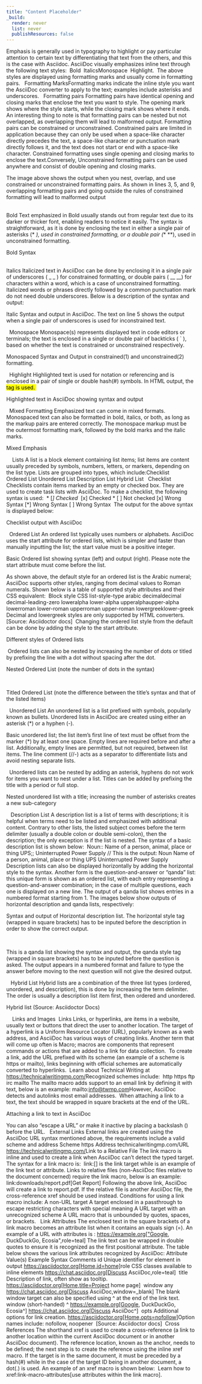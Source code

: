 ```yaml
---
title: "Content Placeholder"
_build:
  render: never
  list: never
  publishResources: false
---
```



​​Emphasis is generally used in typography to highlight or pay particular attention to certain text by differentiating that text from the others, and this is the case with Asciidoc. AsciiDoc visually emphasizes inline text through the following text styles:
​
​Bold
​
​Italics
​
​Monospace
​
​Highlight.
​​
​​The above styles are displayed using formatting marks and usually come in formatting pairs. 
​​
​
​Formatting Marks
​​Formatting marks indicate the inline style you want the AsciiDoc converter to apply to the text; examples include asterisks and underscores.
​​
​
​Formatting pairs 
​​Formatting pairs have identical opening and closing marks that enclose the text you want to style.  The opening mark shows where the style starts, while the closing mark shows where it ends. An interesting thing to note is that formatting pairs can be nested but not overlapped, as overlapping them will lead to malformed output.
​​Formatting pairs can be constrained or unconstrained. Constrained pairs are limited in application because they can only be used when a space-like character directly precedes the text, a space-like character or punctuation mark directly follows it, and the text does not start or end with a space-like character. Constrained formatting uses single opening and closing marks to enclose the text.
​​Conversely, Unconstrained formatting pairs can be used anywhere and consist of double opening and closing marks. 
​​ 
 
 
​​The image above shows the output when you nest, overlap, and use constrained or unconstrained formatting pairs. As shown in lines 3, 5, and 9, overlapping formatting pairs and going outside the rules of constrained formatting will lead to malformed output
 
 
​​
​​                                                  
​​ 
​
​Bold
​​Text emphasized in Bold usually stands out from regular text due to its darker or thicker font, enabling readers to notice it easily. The syntax is straightforward, as it is done by enclosing the text in either a single pair of asterisks (*  *), used in constrained formatting, or a double pair (**  **), used in unconstrained formatting. 
​​
 
 
​​Bold Syntax
 
 
​​                                                                  
​​
​
​Italics
​​Italicized text in AsciiDoc can be done by enclosing it in a single pair of underscores ( _  _ ) for constrained formatting, or double pairs ( __  __) for characters within a word, which is a case of unconstrained formatting. Italicized words or phrases directly followed by a common punctuation mark do not need double underscores. Below is a description of the syntax and output:
​​
 
 
​​Italic Syntax and output in AsciiDoc. The text on line 5 shows the output when a single pair of underscores is used for inconstrained text.
 
 
​​
​
​Monospace
​​Monospace(s) represents displayed text in code editors or terminals; the text is enclosed in a single or double pair of backticks ( ` ), based on whether the text is constrained or unconstrained respectively.
​​
 
 
​​Monospaced Syntax and Output in constrained(1) and unconstrained(2) formatting.
 
 
​​
​
​Highlight
​​Highlighted text is used for notation or referencing and is enclosed in a pair of single or double hash(#) symbols. In HTML output, the <mark> tag is used.
​​
 
 
​​Highlighted text in AsciiDoc showing syntax and output
 
 
​​
​
​Mixed Formatting
​​Emphasized text can come in mixed formats. Monospaced text can also be formatted in bold, italics, or both, as long as the markup pairs are entered correctly. The monospace markup must be the outermost formatting mark, followed by the bold marks and the italic marks.
​​
 
 
​​Mixed Emphasis
 
 
​​
​​
​​
​
​Lists
​​A list is a block element containing list items; list items are content usually preceded by symbols, numbers, letters, or markers, depending on the list type. Lists are grouped into types, which include:
​​Checklist  
​​Ordered List
​​Unordered List
​​Description List
​​Hybrid List
​​
​
​Checklist
​​Checklists contain items marked by an empty or checked box. They are used to create task lists with AsciiDoc. To make a checklist, the following syntax is used:
​​
​​* [*] Checked
​​* [x] Checked
​​* [ ] Not checked
​​[x] Wrong Syntax
​​[*] Wrong Syntax
​​[ ] Wrong Syntax
​​
​​The output for the above syntax is displayed below:
 
 
​​Checklist output with AsciiDoc
 
 
​​
​
​Ordered List
​​An ordered list typically uses numbers or alphabets. AsciiDoc uses the start attribute for ordered lists, which is simpler and faster than manually inputting the list; the start value must be a positive integer.
​​
 
 
​​Basic Ordered list showing syntax (left) and output (right). Please note the start attribute must come before the list.
 
 
​​As shown above, the default style for an ordered list is the Arabic numeral; AsciiDoc supports other styles, ranging from decimal values to Roman numerals. Shown below is a table of supported style attributes and their CSS equivalent:
​​
​​Block style
​​CSS list-style-type
​​arabic
​​decimal
​​decimal
​​decimal-leading-zero
​​loweralpha
​​lower-alpha
​​upperalpha
​​upper-alpha
​​lowerroman
​​lower-roman
​​upperroman
​​upper-roman
​​lowergreek
​​lower-greek
​​Decimal and lowergreek styles are only supported by HTML converters. [Source: Asciidoctor docs]
​​
​​Changing the ordered list style from the default can be done by adding the style to the start attribute.
​​
 
 
​​Different styles of Ordered lists
 
 
​​
​​Ordered lists can also be nested by increasing the number of dots or titled by prefixing the line with a dot without spacing after the dot. 
​​
 
 
​​Nested Ordered List (note the number of dots in the syntax)
 
 
​​
 
 
​​Titled Ordered List (note the difference between the title’s syntax and that of the listed items)
 
 
​​
​
​Unordered List
​​An unordered list is a list prefixed with symbols, popularly known as bullets. Unordered lists in AsciiDoc are created using either an asterisk (*) or a hyphen (-).
​​
 
 
​​Basic unordered list; the list item’s first line of text must be offset from the marker (*​) by at least one space. Empty lines are required before and after a list. Additionally, empty lines are permitted, but not required, between list items. The line comment (//-) acts as a separator to differentiate lists and avoid nesting separate lists.
 
 
​​
​​ Unordered lists can be nested by adding an asterisk, hyphens do not work for items you want to nest under a list. Titles can be added by prefixing the title with a period or full stop.
​​ 
​​ 
 
 
​​Nested unordered list with a title; increasing the number of asterisks creates a new sub-category
 
 
​​
​​
​
​Description List
​​A description list is a list of terms with descriptions; it is helpful when terms need to be listed and emphasized with additional content. Contrary to other lists, the listed subject comes before the term delimiter (usually a double colon or double semi-colon), then the description; the only exception is if the list is nested. The syntax of a basic description list is shown below:
​​
​​Noun:: Name of a person, animal, place or thing
​​UPS;; Uninterrupted Power Supply
​​//
​​This is the output:
​​Noun
​​Name of a person, animal, place or thing
​​UPS
​​Uninterrupted Power Supply
​​
​​Description lists can also be displayed horizontally by adding the horizontal style to the syntax. Another form is the question-and-answer or “qanda” list: this unique form is shown as an ordered list, with each entry representing a question-and-answer combination; in the case of multiple questions, each one is displayed on a new line. The output of a qanda list shows entries in a numbered format starting from 1. The images below show outputs of horizontal description and qanda lists, respectively:
​​
 
 
​​Syntax and output of Horizontal description list. The horizontal style tag (wrapped in square brackets) has to be inputed before the description in order to show the correct output.
 
 
​​
 
 
​​This is a qanda list showing the syntax and output,  the qanda style tag (wrapped in square brackets) has to be inputed before the question is asked. The output appears in a numbered format and failure to type the answer before moving to the next question will not give the desired output.
 
 
​​
​​
​
​Hybrid List
​​Hybrid lists are a combination of the three list types (ordered, unordered, and description), this is done by increasing the term delimiter. The order is usually a description list item first, then ordered and unordered.
 
 
​​Hybrid list (Source: Asciidoctor Docs)
 
 
​​
​​
​​
​
​Links and Images
​
​Links
​​Links, or hyperlinks, are items in a website, usually text or buttons that direct the user to another location. The target of a hyperlink is a Uniform Resource Locator (URL), popularly known as a web address, and AsciiDoc has various ways of creating links. Another term that will come up often is Macro; macros are components that represent commands or actions that are added to a link for data collection.
​​ To create a link, add the URL prefixed with its scheme (an example of a scheme is https or mailto), links beginning with official schemes are automatically converted to hyperlinks.
​​
​​Learn about Technical Writing at https://technicalwritingmp.com/
​​
​​Recognized schemes include:
​​ http
​​https
​​ftp
​​irc
​​mailto
​​The mailto macro adds support to an email link by defining it with text, below is an example:
​​mailto:info@twmp.com
​​However, AsciiDoc detects and autolinks most email addresses.
​​
​​When attaching a link to a text, the text should be wrapped in square brackets at the end of the URL.
 
 
​​Attaching a link to text in AsciiDoc
 
 
​​You can also “escape a URL” or make it inactive by placing a backslash (\) before the URL.
​​
​
​External Links
​​External links are created using the AsciiDoc URL syntax mentioned above, the requirements include a valid scheme and address
​​Scheme
​​https
​​Address
​​technicalwritingmp.com/
​​URL
​​https://technicalwritingmp.com/
​​
​
​Link to a Relative File
​​The link macro is inline and used to create a link when AsciiDoc can’t detect the typed target. The syntax for a link macro is:
​​ link:<target>[<attrlist>]
​​<target>is the link target while <attrlist> is an example of the link text or attribute.
​​Links to relative files (non-AsciiDoc files relative to the document concerned) require the link macro, below is an example:
​​link:downloads/report.pdf[Get Report]
​​Following the above link, AsciiDoc will create a link to report.pdf. If the relative file is another AsciiDoc file, the cross-reference xref should be used instead. Conditions for using a link macro include:
​​A non-URL target
​​A target enclosed in a passthrough to escape restricting characters with special meaning
​​A URL target with an unrecognized scheme
​​A URL macro that is unbounded by quotes, spaces, or brackets.
​​
​
​Link Attributes
​​The enclosed text in the square brackets of a link macro becomes an attribute list when it contains an equals sign (=). An example of a URL with attributes is :
​​https://example.org["Google, DuckDuckGo, Ecosia",role=teal]
​​The link text can be wrapped in double quotes to ensure it is recognized as the first positional attribute. The table below shows the various link attributes recognized by AsciiDoc:
​​
​​Attribute
​​Value(s)
​​Example Syntax
​​Comments
​​id
​​Unique identifier for element in output
​​https://asciidoctor.org[Home,id=home]
​​
​​role
​​CSS classes available to inline elements
​​https://chat.asciidoc.org[Discuss AsciiDoc,role=teal]
​​
​​title
​​Description of link, often show as tooltip.
​​https://asciidoctor.org[Home,title=Project home page]
​​
​​window
​​any
​​https://chat.asciidoc.org[Discuss AsciiDoc,window=_blank]
​​The blank window target can also be specified using ^​ at the end of the link text.
​​window (short-handed)
​​^​
​​https://example.org[Google, DuckDuckGo, Ecosia^]
​​https://chat.asciidoc.org[Discuss AsciiDoc^]
​​
​​opts
​​Additional options for link creation.
​​https://asciidoctor.org[Home,opts=nofollow]
​​Option names include: nofollow​, noopener​
​​                                                                                                                      [Source: Asciidoctor docs]
​​
​
​Cross References
​​The shorthand xref is used to create a cross-reference (a link to another location within the current AsciiDoc document or in another AsciiDoc document). The reference location, known as the anchor, needs to be defined; the next step is to create the reference using the inline xref macro. If the target is in the same document, it must be preceded by a hash(#) while in the case of the target ID being in another document, a dot(.) is used. An example of an xref macro is shown below:
​​
​​Learn how to xref:link-macro-attributes[use attributes within the link macro].
​